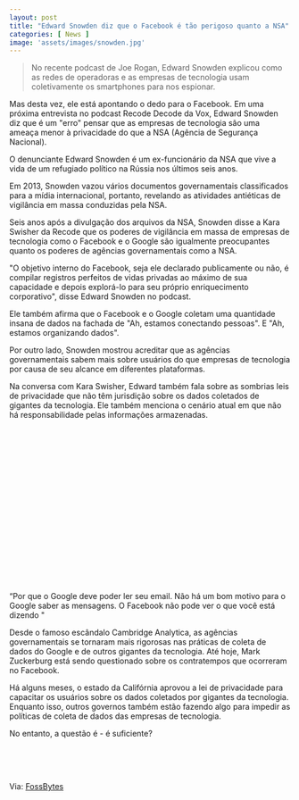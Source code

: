 ```yaml
---
layout: post
title: "Edward Snowden diz que o Facebook é tão perigoso quanto a NSA"
categories: [ News ]
image: 'assets/images/snowden.jpg'
---
```


> No recente podcast de Joe Rogan, Edward Snowden explicou como as redes de operadoras e as empresas de tecnologia usam coletivamente os smartphones para nos espionar.

Mas desta vez, ele está apontando o dedo para o Facebook. Em uma próxima entrevista no podcast Recode Decode da Vox, Edward Snowden diz que é um "erro" pensar que as empresas de tecnologia são uma ameaça menor à privacidade do que a NSA (Agência de Segurança Nacional).

O denunciante Edward Snowden é um ex-funcionário da NSA que vive a vida de um refugiado político na Rússia nos últimos seis anos.

<!-- RETANGULO LARGO -->
<script async src="https://pagead2.googlesyndication.com/pagead/js/adsbygoogle.js"></script>
<!-- Informat -->
<ins class="adsbygoogle"
style="display:block"
data-ad-client="ca-pub-2838251107855362"
data-ad-slot="2327980059"
data-ad-format="auto"
data-full-width-responsive="true"></ins>
<script>
(adsbygoogle = window.adsbygoogle || []).push({});
</script>

Em 2013, Snowden vazou vários documentos governamentais classificados para a mídia internacional, portanto, revelando as atividades antiéticas de vigilância em massa conduzidas pela NSA.

Seis anos após a divulgação dos arquivos da NSA, Snowden disse a Kara Swisher da Recode que os poderes de vigilância em massa de empresas de tecnologia como o Facebook e o Google são igualmente preocupantes quanto os poderes de agências governamentais como a NSA.

"O objetivo interno do Facebook, seja ele declarado publicamente ou não, é compilar registros perfeitos de vidas privadas ao máximo de sua capacidade e depois explorá-lo para seu próprio enriquecimento corporativo", disse Edward Snowden no podcast.

<!-- RETANGULO LARGO 2 -->
<script async src="//pagead2.googlesyndication.com/pagead/js/adsbygoogle.js"></script>
<ins class="adsbygoogle"
style="display:block; text-align:center;"
data-ad-layout="in-article"
data-ad-format="fluid"
data-ad-client="ca-pub-2838251107855362"
data-ad-slot="8549252987"></ins>
<script>
(adsbygoogle = window.adsbygoogle || []).push({});
</script>

Ele também afirma que o Facebook e o Google coletam uma quantidade insana de dados na fachada de "Ah, estamos conectando pessoas". E "Ah, estamos organizando dados".

Por outro lado, Snowden mostrou acreditar que as agências governamentais sabem mais sobre usuários do que empresas de tecnologia por causa de seu alcance em diferentes plataformas.

Na conversa com Kara Swisher, Edward também fala sobre as sombrias leis de privacidade que não têm jurisdição sobre os dados coletados de gigantes da tecnologia. Ele também menciona o cenário atual em que não há responsabilidade pelas informações armazenadas.

<!-- QUADRADO -->
<script async src="//pagead2.googlesyndication.com/pagead/js/adsbygoogle.js"></script>
<ins class="adsbygoogle"
style="display:inline-block;width:336px;height:280px"
data-ad-client="ca-pub-2838251107855362"
data-ad-slot="5351066970"></ins>
<script>
(adsbygoogle = window.adsbygoogle || []).push({});
</script>

“Por que o Google deve poder ler seu email. Não há um bom motivo para o Google saber as mensagens. O Facebook não pode ver o que você está dizendo "

Desde o famoso escândalo Cambridge Analytica, as agências governamentais se tornaram mais rigorosas nas práticas de coleta de dados do Google e de outros gigantes da tecnologia. Até hoje, Mark Zuckerburg está sendo questionado sobre os contratempos que ocorreram no Facebook.

Há alguns meses, o estado da Califórnia aprovou a lei de privacidade para capacitar os usuários sobre os dados coletados por gigantes da tecnologia. Enquanto isso, outros governos também estão fazendo algo para impedir as políticas de coleta de dados das empresas de tecnologia.

No entanto, a questão é - é suficiente?

<!-- MINI ANÚNCIO -->
<script async src="//pagead2.googlesyndication.com/pagead/js/adsbygoogle.js"></script>
<!-- Games Root -->
<ins class="adsbygoogle"
style="display:inline-block;width:336px;height:50px"
data-ad-client="ca-pub-2838251107855362"
data-ad-slot="5351066970"></ins>
<script>
(adsbygoogle = window.adsbygoogle || []).push({});
</script>

Via: [FossBytes](https://fossbytes.com/edward-snowden-facebook-equally-dangerous-as-nsa/)
